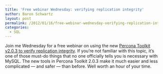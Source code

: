```yaml
---
title: 'Free webinar Wednesday: verifying replication integrity'
author: Baron Schwartz
layout: post
permalink: /2012/01/16/free-webinar-wednesday-verifying-replication-integrity/
categories:
  - SQL
---
```

Join me Wednesday for a free webinar on using the new [Percona Toolkit v2.0.3 to verify replication integrity][1]. If you&#8217;re not familiar with this topic, it&#8217;s one of those must-do things that no one officially tells you is necessary with MySQL. The new tools in Percona Toolkit 2.0.3 make it much easier and less complicated &#8212; and safer &#8212; than before. Well worth an hour of your time.

 [1]: http://www.percona.com/webinars/2012-01-18-verifying-replication-integrity-with-percona-toolkit/